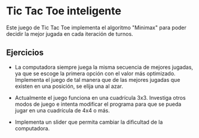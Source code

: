 # Tic Tac Toe inteligente

Este juego de Tic Tac Toe implementa el algoritmo "Minimax" para poder decidir la mejor jugada en cada iteración de turnos.

## Ejercicios

- La computadora siempre juega la misma secuencia de mejores jugadas, ya que se escoge la primera opción con el valor más optimizado. Implementa el juego de tal manera que de las mejores jugadas que existen en una posición, se elija una al azar.

- Actualmente el juego funciona en una cuadrícula 3x3. Investiga otros modos de juego e intenta modificar el programa para que se pueda jugar en una cuadrícula de 4x4 o más.

- Implementa un slider que permita cambiar la dificultad de la computadora.
